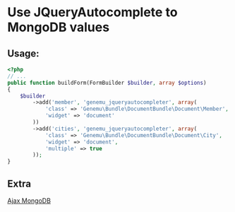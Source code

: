 # Use JQueryAutocomplete to MongoDB values

## Usage:

``` php
<?php
// ...
public function buildForm(FormBuilder $builder, array $options)
{
    $builder
        ->add('member', 'genemu_jqueryautocompleter', array(
            'class' => 'Genemu\Bundle\DocumentBundle\Document\Member',
            'widget' => 'document'
        ))
        ->add('cities', 'genemu_jqueryautocompleter', array(
            'class' => 'Genemu\Bundle\DocumentBundle\Document\City',
            'widget' => 'document',
            'multiple' => true
        ));
}
```

## Extra

[Ajax MongoDB](https://github.com/genemu/GenemuFormBundle/blob/master/Resources/doc/jquery/autocomplete/mongodb_ajax.md)
